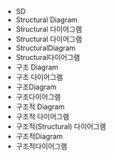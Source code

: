 ﻿- SD
- Structural Diagram
- Structural 다이어그램
- Structural 다이어그램
- StructuralDiagram
- Structural다이어그램
- 구조 Diagram
- 구조 다이어그램
- 구조Diagram
- 구조다이어그램
- 구조적 Diagram
- 구조적 다이어그램
- 구조적(Structural) 다이어그램
- 구조적Diagram
- 구조적다이어그램

